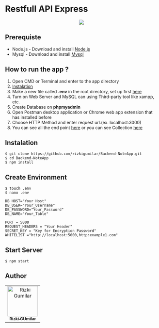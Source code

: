 # Restfull API Express


<p align="center">
  <a href="https://nodejs.org/">
    <img src="https://cdn-images-1.medium.com/max/871/1*d2zLEjERsrs1Rzk_95QU9A.png">
  </a>
</p>

## Prerequiste

- Node.js - Download and install [Node.js](https://nodejs.org/en/)
- Mysql - Download and install [Mysql](https://www.mysql.com/downloads/)

## How to run the app ?
1. Open CMD or Terminal and enter to the app directory
2. [Instalation](#Instalation)
3. Make a new file called **.env** in the root directory, set up first [here](#Create-Environment)
4. Turn on Web Server and MySQL can using Third-party tool like xampp, etc.
5. Create Database on **phpmyadmin**
6. Open Postman desktop application or Chrome web app extension that has installed before
7. Choose HTTP Method and enter request url.(ex. localhost:3000)
8. You can see all the end point [here](#Endpoint) or you can see Collection [here](https://www.getpostman.com/collections/ced68f7ecf5eff29625d)

## Instalation

```
$ git clone https://github.com/rizkigumilar/Backend-NoteApp.git
$ cd Backend-NoteApp
$ npm install
```
## Create Environment
```
$ touch .env
$ nano .env
```
```
DB_HOST="Your_Host"
DB_USER="Your_Username"
DB_PASSWORD="Your_Password"
DB_NAME="Your_Table"

PORT = 5000
REQUEST_HEADERS = "Your Header"
SECRET_KEY = "Key for Encryption Password"
WHITELIST ="http://localhost:5000,http:example1.com"
```
## Start Server
```
$ npm start
```

## Author
<center>
  <table>
    <tr>
      <td align="center">
        <a href="https://github.com/rizkigumilar">
          <img width="100" src="https://avatars3.githubusercontent.com/u/50262941?s=460&v=4" alt="Rizki Gumilar"><br/>
          <sub><b>Rizki GUmilar</b></sub>
        </a>
      </td>
    </tr>
  </table>
</center>
